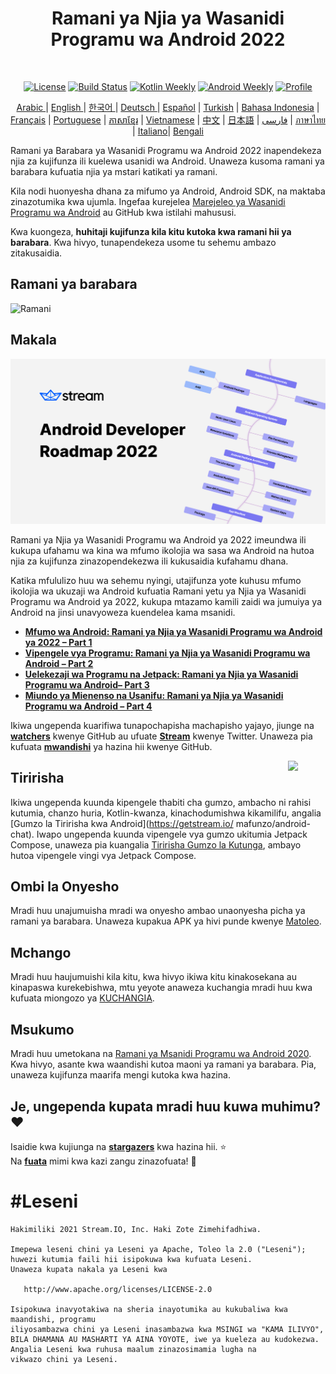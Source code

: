 <h1 align="center">Ramani ya Njia ya Wasanidi Programu wa Android 2022</h1></br>

<p align="center">
  <a href="https://opensource.org/licenses/Apache-2.0"><img alt="License" src="https://img.shields.io/badge/License-Apache%202.0-blue.svg"/></a>
  <a href="https://github.com/skydoves/android-developer-roadmap/actions/workflows/build.yml"><img alt="Build Status" src="https://github.com/skydoves/android-developer-roadmap/actions/workflows/build.yml/badge.svg"/></a>
  <a href="https://mailchi.mp/kotlinweekly/kotlin-weekly-279"><img alt="Kotlin Weekly" src="https://skydoves.github.io/badges/kotlin-weekly2.svg"/></a>
  <a href="https://androidweekly.net/issues/issue-495"><img alt="Android Weekly" src="https://skydoves.github.io/badges/android-weekly.svg"/></a>
  <a href="https://github.com/skydoves"><img alt="Profile" src="https://skydoves.github.io/badges/skydoves.svg"/></a>
</p>
<p align="center">
<a href="/README_AR.md" target="_blank"> Arabic </a> | <a href="/README.md" target="_blank"> English </a> | <a href="/README_KR.md" target="_blank"> 한국어 </a> | <a href="/README_DE.md" target="_blank"> Deutsch </a>| <a href="/README_ES.md" target="_blank"> Español</a> | <a href="/README_TR.md" target="_blank"> Turkish</a> | <a href="/README_ID.md" target="_blank"> Bahasa Indonesia</a> | <a href="/README_FR.md" target="_blank"> Français</a> | <a href="/README_PT.md" target="_blank"> Portuguese</a> | <a href="/README_KHM.md" target="_blank">ភាសាខ្មែរ</a> | <a href="/README_VI.md" target="_blank">Vietnamese</a> | <a href="/README_CN.md" target="_blank">中文</a> | <a href="/README_JP.md" target="_blank">日本語</a> | <a href="/README_FA.md" target="_blank">فارسی</a> | <a href="/README_TH.md" target="_blank">ภาษาไทย</a> | <a href="/README_IT.md" target="_blank">Italiano</a>| <a href="/README_BD.md" target="_blank">Bengali</a>
</p>


Ramani ya Barabara ya Wasanidi Programu wa Android 2022 inapendekeza njia za kujifunza ili kuelewa usanidi wa Android. Unaweza kusoma ramani ya barabara kufuatia njia ya mstari katikati ya ramani. <br>

Kila nodi huonyesha dhana za mifumo ya Android, Android SDK, na maktaba zinazotumika kwa ujumla. Ingefaa kurejelea [Marejeleo ya Wasanidi Programu wa Android](https://developer.android.com/reference) au GitHub kwa istilahi mahususi. <br>

Kwa kuongeza, **huhitaji kujifunza kila kitu kutoka kwa ramani hii ya barabara**. Kwa hivyo, tunapendekeza usome tu sehemu ambazo zitakusaidia.
##  Ramani ya barabara

![Ramani](/images/android_developer_roadmap.png)

##  Makala

<a href="https://getstream.io/blog/android-developer-roadmap/"><img src="images/article.png" /></a><br>

Ramani ya Njia ya Wasanidi Programu wa Android ya 2022 imeundwa ili kukupa ufahamu wa kina wa mfumo ikolojia wa sasa wa Android na hutoa njia za kujifunza zinazopendekezwa ili kukusaidia kufahamu dhana.<br>

Katika mfululizo huu wa sehemu nyingi, utajifunza yote kuhusu mfumo ikolojia wa ukuzaji wa Android kufuatia Ramani yetu ya Njia ya Wasanidi Programu wa Android ya 2022, kukupa mtazamo kamili zaidi wa jumuiya ya Android na jinsi unavyoweza kuendelea kama msanidi.

- **[Mfumo wa Android: Ramani ya Njia ya Wasanidi Programu wa Android ya 2022 – Part 1](https://getstream.io/blog/android-developer-roadmap/)**
- **[Vipengele vya Programu: Ramani ya Njia ya Wasanidi Programu wa Android – Part 2](https://getstream.io/blog/android-developer-roadmap-part-2/)**
- **[Uelekezaji wa Programu na Jetpack: Ramani ya Njia ya Wasanidi Programu wa Android– Part 3](https://getstream.io/blog/android-developer-roadmap-part-3/)**
- **[Miundo ya Mienenso na Usanifu: Ramani ya Njia ya Wasanidi Programu wa Android – Part 4](https://getstream.io/blog/design-patterns-and-architecture-the-android-developer-roadmap-part-4/)**

Ikiwa ungependa kuarifiwa tunapochapisha machapisho yajayo, jiunge na **[watchers](https://github.com/skydoves/android-developer-roadmap/watchers)** kwenye GitHub au ufuate **[Stream](https://twitter.com/getstream_io)** kwenye Twitter. Unaweza pia kufuata __[mwandishi](https://github.com/skydoves)__ ya hazina hii kwenye GitHub.

<a href="https://getstream.io/tutorials/android-chat?utm_source=Github&utm_medium=Jaewoong_OSS&utm_content=Developer&utm_campaign=2022AndroidDeveloperRoadmap&utm_term=DevRelOss">
<img src="https://user-images.githubusercontent.com/24237865/138428440-b92e5fb7-89f8-41aa-96b1-71a5486c5849.png" align="right" width="12%"/>
</a>

##  Tiririsha

Ikiwa ungependa kuunda kipengele thabiti cha gumzo, ambacho ni rahisi kutumia, chanzo huria, Kotlin-kwanza, kinachodumishwa kikamilifu, angalia [Gumzo la Tiririsha kwa Android](https://getstream.io/ mafunzo/android-chat). Iwapo ungependa kuunda vipengele vya gumzo ukitumia Jetpack Compose, unaweza pia kuangalia [Tiririsha Gumzo la Kutunga](https://getstream.io/chat/compose/tutorial/), ambayo hutoa vipengele vingi vya Jetpack Compose.

##  Ombi la Onyesho

Mradi huu unajumuisha mradi wa onyesho ambao unaonyesha picha ya ramani ya barabara. Unaweza kupakua APK ya hivi punde kwenye [Matoleo](https://github.com/skydoves/android-developer-roadmap/releases).

##  Mchango

Mradi huu haujumuishi kila kitu, kwa hivyo ikiwa kitu kinakosekana au kinapaswa kurekebishwa, mtu yeyote anaweza kuchangia mradi huu kwa kufuata miongozo ya [KUCHANGIA](CHANGIA.md).

##  Msukumo

Mradi huu umetokana na [Ramani ya Msanidi Programu wa Android 2020](https://github.com/mobile-roadmap/android-developer-roadmap). Kwa hivyo, asante kwa waandishi kutoa maoni ya ramani ya barabara. Pia, unaweza kujifunza maarifa mengi kutoka kwa hazina.

## Je, ungependa kupata mradi huu kuwa muhimu? ❤️

Isaidie kwa kujiunga na __[stargazers](https://github.com/skydoves/android-developer-roadmap/stargazers)__ kwa hazina hii. ⭐ <br>
Na __[fuata](https://github.com/skydoves)__ mimi kwa kazi zangu zinazofuata! 🤩

# #Leseni
```
Hakimiliki 2021 Stream.IO, Inc. Haki Zote Zimehifadhiwa.

Imepewa leseni chini ya Leseni ya Apache, Toleo la 2.0 ("Leseni");
huwezi kutumia faili hii isipokuwa kwa kufuata Leseni.
Unaweza kupata nakala ya Leseni kwa

   http://www.apache.org/licenses/LICENSE-2.0

Isipokuwa inavyotakiwa na sheria inayotumika au kukubaliwa kwa maandishi, programu
iliyosambazwa chini ya Leseni inasambazwa kwa MSINGI wa "KAMA ILIVYO",
BILA DHAMANA AU MASHARTI YA AINA YOYOTE, iwe ya kueleza au kudokezwa.
Angalia Leseni kwa ruhusa maalum zinazosimamia lugha na
vikwazo chini ya Leseni.
```
